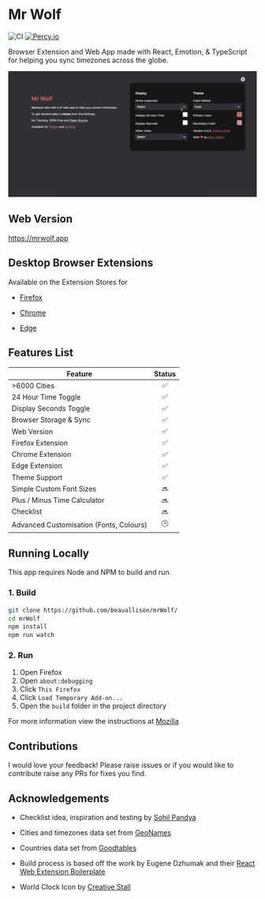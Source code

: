 # Mr Wolf

![CI](https://github.com/beauallison/mrWolf/workflows/CI/badge.svg)
[![Percy.io](https://percy.io/static/images/percy-badge.svg)](https://percy.io/beauallison/mrWolf)

Browser Extension and Web App made with React, Emotion, & TypeScript for helping you sync timezones across the globe.

![](./preview.gif)

## Web Version

https://mrwolf.app

## Desktop Browser Extensions

Available on the Extension Stores for

- [Firefox](https://addons.mozilla.org/en-GB/firefox/addon/mr-wolf-app/)

- [Chrome](https://chrome.google.com/webstore/detail/mr-wolf/jkelocfjplnpcpjnmbamgfohobillnhf/)

- [Edge](https://microsoftedge.microsoft.com/addons/detail/mr-wolf/ihalkbldgbodccfefbohcfeckdgdodgo)

## Features List

| Feature                                 | Status |
| --------------------------------------- | :----: |
| >6000 Cities                            |   ✅   |
| 24 Hour Time Toggle                     |   ✅   |
| Display Seconds Toggle                  |   ✅   |
| Browser Storage & Sync                  |   ✅   |
| Web Version                             |   ✅   |
| Firefox Extension                       |   ✅   |
| Chrome Extension                        |   ✅   |
| Edge Extension                          |   ✅   |
| Theme Support                           |   ✅   |
| Simple Custom Font Sizes                |   🔜   |
| Plus / Minus Time Calculator            |   🔜   |
| Checklist                               |   🔜   |
| Advanced Customisation (Fonts, Colours) |   🕒   |

## Running Locally

This app requires Node and NPM to build and run.

### 1. Build

```sh
git clone https://github.com/beauallison/mrWolf/
cd mrWolf
npm install
npm run watch
```

### 2. Run

1. Open Firefox
2. Open `about:debugging`
3. Click `This Firefox`
4. Click `Load Temporary Add-on...`
5. Open the `build` folder in the project directory

For more information view the instructions at [Mozilla](https://developer.mozilla.org/en-us/docs/tools/about:debugging)

## Contributions

I would love your feedback! Please raise issues or if you would like to contribute raise any PRs for fixes you find.

## Acknowledgements

- Checklist idea, inspiration and testing by [Sohil Pandya](https://github.com/sohilpandya)

- Cities and timezones data set from [GeoNames](https://download.geonames.org/export/dump/)

- Countries data set from [Goodtables](https://goodtables.io/github/datasets/country-codes)

- Build process is based off the work by Eugene Dzhumak and their [React Web Extension Boilerplate](https://github.com/elforastero/react-browser-extension-boilerplate)

- World Clock Icon by [Creative Stall](https://thenounproject.com/creativestall/)

